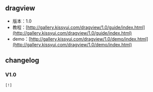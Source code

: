 ## dragview

* 版本：1.0
* 教程：[http://gallery.kissyui.com/dragview/1.0/guide/index.html](http://gallery.kissyui.com/dragview/1.0/guide/index.html)
* demo：[http://gallery.kissyui.com/dragview/1.0/demo/index.html](http://gallery.kissyui.com/dragview/1.0/demo/index.html)

## changelog

### V1.0

    [!]


